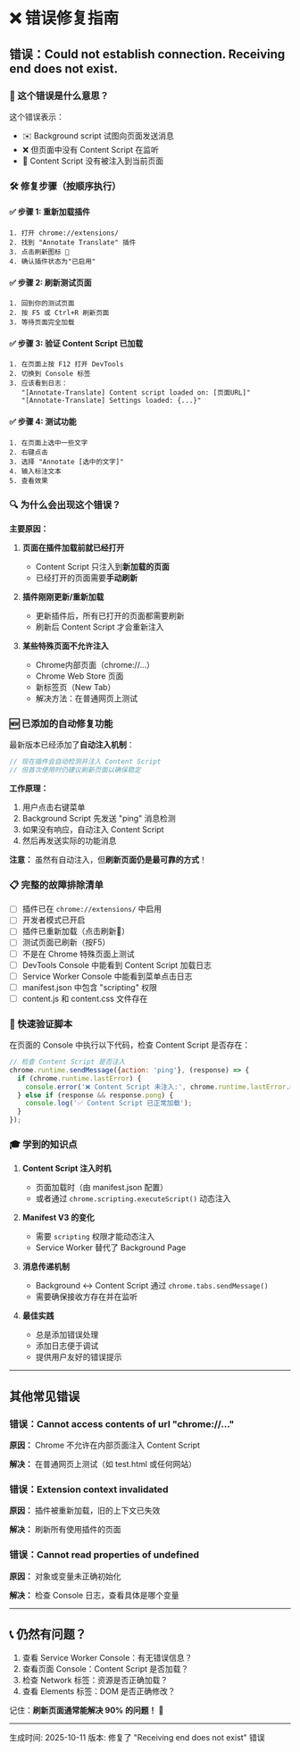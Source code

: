 # ❌ 错误修复指南

## 错误：Could not establish connection. Receiving end does not exist.

### 🎯 这个错误是什么意思？

这个错误表示：
- ✉️ Background script 试图向页面发送消息
- ❌ 但页面中没有 Content Script 在监听
- 🔧 Content Script 没有被注入到当前页面

### 🛠️ 修复步骤（按顺序执行）

#### ✅ 步骤 1: 重新加载插件
```
1. 打开 chrome://extensions/
2. 找到 "Annotate Translate" 插件
3. 点击刷新图标 🔄
4. 确认插件状态为"已启用"
```

#### ✅ 步骤 2: 刷新测试页面
```
1. 回到你的测试页面
2. 按 F5 或 Ctrl+R 刷新页面
3. 等待页面完全加载
```

#### ✅ 步骤 3: 验证 Content Script 已加载
```
1. 在页面上按 F12 打开 DevTools
2. 切换到 Console 标签
3. 应该看到日志：
   "[Annotate-Translate] Content script loaded on: [页面URL]"
   "[Annotate-Translate] Settings loaded: {...}"
```

#### ✅ 步骤 4: 测试功能
```
1. 在页面上选中一些文字
2. 右键点击
3. 选择 "Annotate [选中的文字]"
4. 输入标注文本
5. 查看效果
```

### 🔍 为什么会出现这个错误？

**主要原因：**

1. **页面在插件加载前就已经打开**
   - Content Script 只注入到**新加载的页面**
   - 已经打开的页面需要**手动刷新**

2. **插件刚刚更新/重新加载**
   - 更新插件后，所有已打开的页面都需要刷新
   - 刷新后 Content Script 才会重新注入

3. **某些特殊页面不允许注入**
   - Chrome内部页面（chrome://...）
   - Chrome Web Store 页面
   - 新标签页（New Tab）
   - 解决方法：在普通网页上测试

### 🆕 已添加的自动修复功能

最新版本已经添加了**自动注入机制**：

```javascript
// 现在插件会自动检测并注入 Content Script
// 但首次使用时仍建议刷新页面以确保稳定
```

**工作原理：**
1. 用户点击右键菜单
2. Background Script 先发送 "ping" 消息检测
3. 如果没有响应，自动注入 Content Script
4. 然后再发送实际的功能消息

**注意：** 虽然有自动注入，但**刷新页面仍是最可靠的方式**！

### 📋 完整的故障排除清单

- [ ] 插件已在 `chrome://extensions/` 中启用
- [ ] 开发者模式已开启
- [ ] 插件已重新加载（点击刷新🔄）
- [ ] 测试页面已刷新（按F5）
- [ ] 不是在 Chrome 特殊页面上测试
- [ ] DevTools Console 中能看到 Content Script 加载日志
- [ ] Service Worker Console 中能看到菜单点击日志
- [ ] manifest.json 中包含 "scripting" 权限
- [ ] content.js 和 content.css 文件存在

### 🧪 快速验证脚本

在页面的 Console 中执行以下代码，检查 Content Script 是否存在：

```javascript
// 检查 Content Script 是否注入
chrome.runtime.sendMessage({action: 'ping'}, (response) => {
  if (chrome.runtime.lastError) {
    console.error('❌ Content Script 未注入:', chrome.runtime.lastError.message);
  } else if (response && response.pong) {
    console.log('✅ Content Script 已正常加载');
  }
});
```

### 🎓 学到的知识点

1. **Content Script 注入时机**
   - 页面加载时（由 manifest.json 配置）
   - 或者通过 `chrome.scripting.executeScript()` 动态注入

2. **Manifest V3 的变化**
   - 需要 `scripting` 权限才能动态注入
   - Service Worker 替代了 Background Page

3. **消息传递机制**
   - Background ↔️ Content Script 通过 `chrome.tabs.sendMessage()`
   - 需要确保接收方存在并在监听

4. **最佳实践**
   - 总是添加错误处理
   - 添加日志便于调试
   - 提供用户友好的错误提示

---

## 其他常见错误

### 错误：Cannot access contents of url "chrome://..."

**原因：** Chrome 不允许在内部页面注入 Content Script

**解决：** 在普通网页上测试（如 test.html 或任何网站）

### 错误：Extension context invalidated

**原因：** 插件被重新加载，旧的上下文已失效

**解决：** 刷新所有使用插件的页面

### 错误：Cannot read properties of undefined

**原因：** 对象或变量未正确初始化

**解决：** 检查 Console 日志，查看具体是哪个变量

---

## 📞 仍然有问题？

1. 查看 Service Worker Console：有无错误信息？
2. 查看页面 Console：Content Script 是否加载？
3. 检查 Network 标签：资源是否正确加载？
4. 查看 Elements 标签：DOM 是否正确修改？

记住：**刷新页面通常能解决 90% 的问题！** 🔄

---

生成时间: 2025-10-11
版本: 修复了 "Receiving end does not exist" 错误
